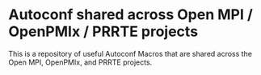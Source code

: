 # Autoconf shared across Open MPI / OpenPMIx / PRRTE projects

This is a repository of useful Autoconf Macros that are shared across
the Open MPI, OpenPMIx, and PRRTE projects.
